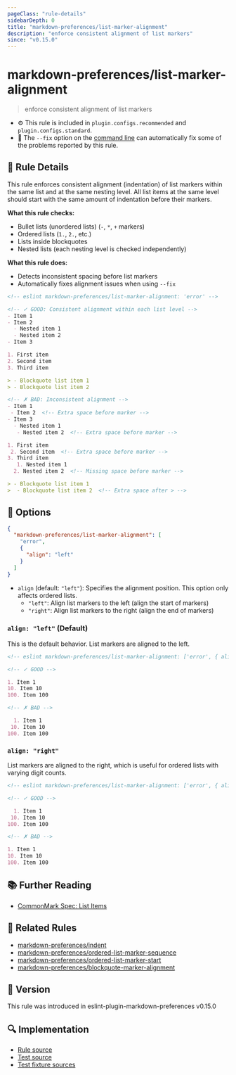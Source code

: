 ```yaml
---
pageClass: "rule-details"
sidebarDepth: 0
title: "markdown-preferences/list-marker-alignment"
description: "enforce consistent alignment of list markers"
since: "v0.15.0"
---
```


# markdown-preferences/list-marker-alignment

> enforce consistent alignment of list markers

- ⚙️ This rule is included in `plugin.configs.recommended` and `plugin.configs.standard`.
- 🔧 The `--fix` option on the [command line](https://eslint.org/docs/user-guide/command-line-interface#fixing-problems) can automatically fix some of the problems reported by this rule.

## 📖 Rule Details

This rule enforces consistent alignment (indentation) of list markers within the same list and at the same nesting level. All list items at the same level should start with the same amount of indentation before their markers.

**What this rule checks:**

- Bullet lists (unordered lists) (`-`, `*`, `+` markers)
- Ordered lists (`1.`, `2.`, etc.)
- Lists inside blockquotes
- Nested lists (each nesting level is checked independently)

**What this rule does:**

- Detects inconsistent spacing before list markers
- Automatically fixes alignment issues when using `--fix`

<!-- prettier-ignore-start -->

<!-- eslint-skip -->

```md
<!-- eslint markdown-preferences/list-marker-alignment: 'error' -->

<!-- ✓ GOOD: Consistent alignment within each list level -->
- Item 1
- Item 2
  - Nested item 1
  - Nested item 2
- Item 3

1. First item
2. Second item
3. Third item

> - Blockquote list item 1
> - Blockquote list item 2

<!-- ✗ BAD: Inconsistent alignment -->
- Item 1
 - Item 2  <!-- Extra space before marker -->
- Item 3
  - Nested item 1
   - Nested item 2  <!-- Extra space before marker -->

1. First item
 2. Second item  <!-- Extra space before marker -->
3. Third item
   1. Nested item 1
  2. Nested item 2  <!-- Missing space before marker -->

> - Blockquote list item 1
>  - Blockquote list item 2  <!-- Extra space after > -->
```

<!-- prettier-ignore-end -->

## 🔧 Options

```json
{
  "markdown-preferences/list-marker-alignment": [
    "error",
    {
      "align": "left"
    }
  ]
}
```

- `align` (default: `"left"`): Specifies the alignment position. This option only affects ordered lists.
  - `"left"`: Align list markers to the left (align the start of markers)
  - `"right"`: Align list markers to the right (align the end of markers)

### `align: "left"` (Default)

This is the default behavior. List markers are aligned to the left.

<!-- prettier-ignore-start -->

<!-- eslint-skip -->

```md
<!-- eslint markdown-preferences/list-marker-alignment: ['error', { align: "left" }] -->

<!-- ✓ GOOD -->

1. Item 1
10. Item 10
100. Item 100

<!-- ✗ BAD -->

  1. Item 1
 10. Item 10
100. Item 100
```

<!-- prettier-ignore-end -->

### `align: "right"`

List markers are aligned to the right, which is useful for ordered lists with varying digit counts.

<!-- prettier-ignore-start -->

<!-- eslint-skip -->

```md
<!-- eslint markdown-preferences/list-marker-alignment: ['error', { align: "right" }] -->

<!-- ✓ GOOD -->

  1. Item 1
 10. Item 10
100. Item 100

<!-- ✗ BAD -->

1. Item 1
10. Item 10
100. Item 100
```

<!-- prettier-ignore-end -->

## 📚 Further Reading

- [CommonMark Spec: List Items](https://spec.commonmark.org/0.31.2/#list-items)

## 👫 Related Rules

- [markdown-preferences/indent](./indent.md)
- [markdown-preferences/ordered-list-marker-sequence](./ordered-list-marker-sequence.md)
- [markdown-preferences/ordered-list-marker-start](./ordered-list-marker-start.md)
- [markdown-preferences/blockquote-marker-alignment](./blockquote-marker-alignment.md)

## 🚀 Version

This rule was introduced in eslint-plugin-markdown-preferences v0.15.0

## 🔍 Implementation

- [Rule source](https://github.com/ota-meshi/eslint-plugin-markdown-preferences/blob/main/src/rules/list-marker-alignment.ts)
- [Test source](https://github.com/ota-meshi/eslint-plugin-markdown-preferences/blob/main/tests/src/rules/list-marker-alignment.ts)
- [Test fixture sources](https://github.com/ota-meshi/eslint-plugin-markdown-preferences/tree/main/tests/fixtures/rules/list-marker-alignment)
